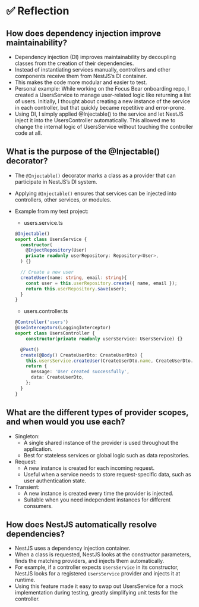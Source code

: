 # ✅ Reflection

## How does dependency injection improve maintainability?

- Dependency injection (DI) improves maintainability by decoupling classes from the creation of their dependencies.
- Instead of instantiating services manually, controllers and other components receive them from NestJS’s DI container.
- This makes the code more modular and easier to test.
- Personal example: While working on the Focus Bear onboarding repo, I created a UsersService to manage user-related logic like returning a list of users. Initially, I thought about creating a new instance of the service in each controller, but that quickly became repetitive and error-prone.
- Using DI, I simply applied @Injectable() to the service and let NestJS inject it into the UsersController automatically. This allowed me to change the internal logic of UsersService without touching the controller code at all.

## What is the purpose of the @Injectable() decorator?

- The `@Injectable()` decorator marks a class as a provider that can participate in NestJS’s DI system.  
- Applying `@Injectable()` ensures that services can be injected into controllers, other services, or modules.
- Example from my test project:
  - users.service.ts

  ```typescript
  @Injectable()
  export class UsersService {
    constructor(
      @InjectRepository(User)
      private readonly userRepository: Repository<User>,
    ) {}

    // Create a new user
    createUser(name: string, email: string){
      const user = this.userRepository.create({ name, email });
      return this.userRepository.save(user);
    }
  }
  ```

  - users.controller.ts

  ```typescript
  @Controller('users')
  @UseInterceptors(LoggingInterceptor)
  export class UsersController {
      constructor(private readonly usersService: UsersService) {}

    @Post()
    create(@Body() CreateUserDto: CreateUserDto) {
      this.usersService.createUser(CreateUserDto.name, CreateUserDto.email);
      return {
        message: 'User created successfully',
        data: CreateUserDto,
      };
    }
  }
  ```

## What are the different types of provider scopes, and when would you use each?

- Singleton:
  - A single shared instance of the provider is used throughout the application.
  - Best for stateless services or global logic such as data repositories.  
- Request:
  - A new instance is created for each incoming request.
  - Useful when a service needs to store request-specific data, such as user authentication state.  
- Transient:
  - A new instance is created every time the provider is injected.
  - Suitable when you need independent instances for different consumers.

## How does NestJS automatically resolve dependencies?

- NestJS uses a dependency injection container.
- When a class is requested, NestJS looks at the constructor parameters, finds the matching providers, and injects them automatically.
- For example, if a controller expects `UsersService` in its constructor, NestJS looks for a registered `UsersService` provider and injects it at runtime.
- Using this feature made it easy to swap out UsersService for a mock implementation during testing, greatly simplifying unit tests for the controller.
